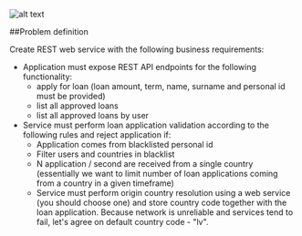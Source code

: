 
![alt text](https://lh3.googleusercontent.com/proxy/Uu3MVXvK0jFbqc5W44d-tS1cRCMq5FwmzfDH0OlDEmotLgJY96fpEOK0tXRLeab1wiCQmJrMNRLrY-uyLkW57oRxDmrE3LdEMYHcStlurPRdhcNDXTUVl8Z1zDV-0MUBOg)


##Problem definition

Create REST web service with the following business requirements:
- Application must expose REST API endpoints for the following functionality:
   - apply for loan (loan amount, term, name, surname and personal id must be provided)
   - list all approved loans
   -  list all approved loans by user
- Service must perform loan application validation according to the following rules and reject application if:
     -  Application comes from blacklisted personal id
     - Filter users and countries in blacklist
     - N application / second are received from a single country (essentially we want to limit number of loan applications coming from a country in a given timeframe)
     - Service must perform origin country resolution using a web service (you should choose one) and store country code together with the loan application. 
      Because network is unreliable and services tend to fail, let's agree on default country code - "lv".